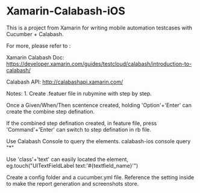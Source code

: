 # Xamarin-Calabash-iOS

This is a project from Xamarin for writing mobile automation testcases with Cucumber + Calabash.

For more, please refer to :

Xamarin Calabash Doc: https://developer.xamarin.com/guides/testcloud/calabash/introduction-to-calabash/

Calabash API: http://calabashapi.xamarin.com/

Notes: 1. Create .featuer file in rubymine with step by step.

Once a Given/When/Then scentence created, holding 'Option'+'Enter' can create the combine step defination.

If the combined step defination created, in feature file, press 'Command'+'Enter' can switch to step defination in rb file.

Use Calabash Console to query the elements. calabash-ios console query "*"

Use 'class'+'text' can easily located the element, eg.touch("UITextFieldLabel text:'#{textfield_name}'")

Create a config folder and a cucumber.yml file. Reference the setting inside to make the report generation and screenshots store.
